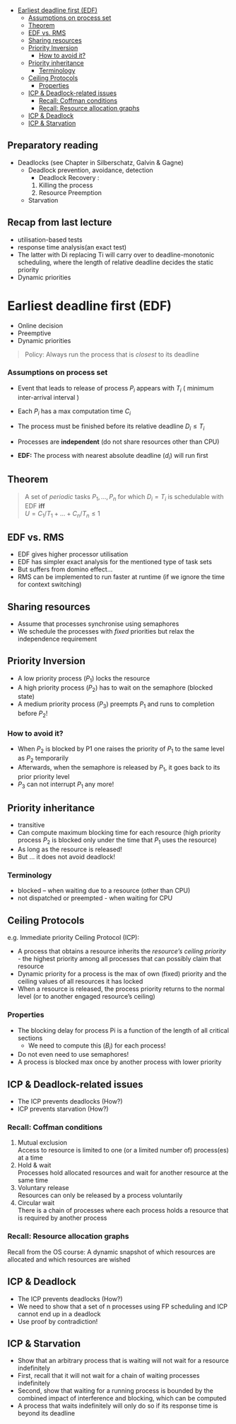 - [Earliest deadline first (EDF)](#earliest-deadline-first-edf)
    - [Assumptions on process set](#assumptions-on-process-set)
  - [Theorem](#theorem)
  - [EDF vs. RMS](#edf-vs-rms)
  - [Sharing resources](#sharing-resources)
  - [Priority Inversion](#priority-inversion)
    - [How to avoid it?](#how-to-avoid-it)
  - [Priority inheritance](#priority-inheritance)
    - [Terminology](#terminology)
  - [Ceiling Protocols](#ceiling-protocols)
    - [Properties](#properties)
  - [ICP & Deadlock-related issues](#icp--deadlock-related-issues)
    - [Recall: Coffman conditions](#recall-coffman-conditions)
    - [Recall: Resource allocation graphs](#recall-resource-allocation-graphs)
  - [ICP & Deadlock](#icp--deadlock)
  - [ICP & Starvation](#icp--starvation)
## Preparatory reading
* Deadlocks (see Chapter in Silberschatz, Galvin & Gagne)
  * Deadlock prevention, avoidance, detection
    * Deadlock Recovery :  
    1.  Killing the process
    2.  Resource Preemption
  * Starvation
## Recap from last lecture
* utilisation-based tests
* response time analysis(an exact test)
*  The latter with Di replacing Ti will carry
over to deadline-monotonic scheduling,
where the length of relative deadline
decides the static priority
* Dynamic priorities

# Earliest deadline first (EDF)
* Online decision
* Preemptive
* Dynamic priorities
> Policy: Always run the process that is *closest* to its deadline

### Assumptions on process set
* Event that leads to release of process $P_i$
appears with $T_i$ ( minimum inter-arrival
interval )
* Each $P_i$ has a max computation time $C_i$
* The process must be finished before its
relative deadline $D_i\leq T_i$
* Processes are **independent** (do not share
resources other than CPU)

* **EDF:** The process with nearest absolute
deadline ($d_i$) will run first

## Theorem
> A set of *periodic* tasks $P_1,...,P_n$ for
which $D_i = T_i$ is schedulable with EDF **iff**  
$U= C_1/T_1+...+C_n/T_n \leq 1$

## EDF vs. RMS
* EDF gives higher processor utilisation 
* EDF has simpler exact analysis for the mentioned type of task sets
* But suffers from domino effect…
* RMS can be implemented to run faster at runtime (if we ignore the time for context switching)

## Sharing resources
* Assume that processes synchronise using semaphores
* We schedule the processes with *fixed* priorities but relax the independence requirement 

## Priority Inversion
* A low priority process ($P_1$) locks the resource
* A high priority process ($P_2$) has to wait on the semaphore (blocked state)
* A medium priority process ($P_3$)
preempts $P_1$ and runs to completion before $P_2$!
### How to avoid it?
* When $P_2$ is blocked by P1 one raises the priority of $P_1$ to the same level as $P_2$ temporarily
* Afterwards, when the semaphore is released by $P_1$, it goes back to its prior priority level
* $P_3$ can not interrupt $P_1$ any more!

## Priority inheritance
*  transitive
*  Can compute maximum blocking time for each resource (high priority process $P_2$ is blocked only under the time that $P_1$ uses the resource)
*  As long as the resource is released!
*  But … it does not avoid deadlock!

### Terminology
* blocked – when waiting due to a resource (other than CPU)
* not dispatched or preempted - when waiting for CPU

## Ceiling Protocols
e.g. Immediate priority Ceiling Protocol (ICP):
* A process that obtains a resource inherits the
*resource’s ceiling priority* - the highest priority
among all processes that can possibly claim
that resource 
* Dynamic priority for a process is the max of
own (fixed) priority and the ceiling values of
all resources it has locked
* When a resource is released, the process priority returns to the normal level (or to
another engaged resource’s ceiling)
### Properties
* The blocking delay for process Pi is a
function of the length of all critical
sections
  * We need to compute this ($B_i$) for each
process!
* Do not even need to use semaphores!
* A process is blocked max once by
another process with lower priority

## ICP & Deadlock-related issues
* The ICP prevents deadlocks (How?)
* ICP prevents starvation (How?)

### Recall: Coffman conditions
1. Mutual exclusion  
Access to resource is limited to one (or a
limited number of) process(es) at a time
2. Hold & wait  
Processes hold allocated resources and wait
for another resource at the same time
3. Voluntary release  
Resources can only be released by a
process voluntarily 
4. Circular wait  
There is a chain of processes where each
process holds a resource that is required
by another process
### Recall: Resource allocation graphs
Recall from the OS course: A dynamic
snapshot of which resources are
allocated and which resources are wished
## ICP & Deadlock
* The ICP prevents deadlocks (How?)
* We need to show that a set of n
processes using FP scheduling and ICP
cannot end up in a deadlock
* Use proof by contradiction!

## ICP & Starvation
* Show that an arbitrary process that is waiting
will not wait for a resource indefinitely
* First, recall that it will not wait for a chain of
waiting processes indefinitely
* Second, show that waiting for a running
process is bounded by the combined impact of
interference and blocking, which can be
computed
* A process that waits indefinitely will only do so
if its response time is beyond its deadline